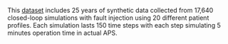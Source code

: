 This [dataset](https://drive.google.com/file/d/1TBzEPeye6LuxlEnCJKKkzUR5bV6Ivi5K/view?usp=share_link) includes 25 years of synthetic data collected from 17,640 closed-loop simulations with fault injection using 20 different patient profiles. Each simulation lasts 150 time steps with each step simulating 5 minutes operation time in actual APS. 